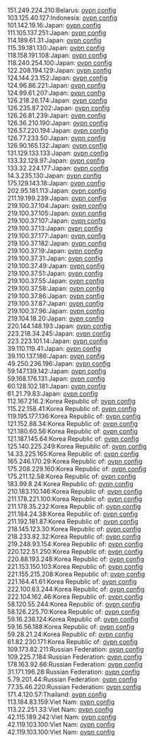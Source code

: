 151.249.224.210:Belarus: [ovpn config](vpn/151_249_224_210.ovpn)  
103.125.40.127:Indonesia: [ovpn config](vpn/103_125_40_127.ovpn)  
101.142.19.16:Japan: [ovpn config](vpn/101_142_19_16.ovpn)  
111.105.137.251:Japan: [ovpn config](vpn/111_105_137_251.ovpn)  
114.189.61.31:Japan: [ovpn config](vpn/114_189_61_31.ovpn)  
115.39.181.130:Japan: [ovpn config](vpn/115_39_181_130.ovpn)  
118.158.191.108:Japan: [ovpn config](vpn/118_158_191_108.ovpn)  
118.240.254.100:Japan: [ovpn config](vpn/118_240_254_100.ovpn)  
122.208.194.129:Japan: [ovpn config](vpn/122_208_194_129.ovpn)  
124.144.23.152:Japan: [ovpn config](vpn/124_144_23_152.ovpn)  
124.96.86.221:Japan: [ovpn config](vpn/124_96_86_221.ovpn)  
124.99.61.207:Japan: [ovpn config](vpn/124_99_61_207.ovpn)  
126.218.26.174:Japan: [ovpn config](vpn/126_218_26_174.ovpn)  
126.235.87.202:Japan: [ovpn config](vpn/126_235_87_202.ovpn)  
126.26.81.239:Japan: [ovpn config](vpn/126_26_81_239.ovpn)  
126.36.210.190:Japan: [ovpn config](vpn/126_36_210_190.ovpn)  
126.57.220.194:Japan: [ovpn config](vpn/126_57_220_194.ovpn)  
126.77.233.50:Japan: [ovpn config](vpn/126_77_233_50.ovpn)  
126.90.165.132:Japan: [ovpn config](vpn/126_90_165_132.ovpn)  
131.129.133.133:Japan: [ovpn config](vpn/131_129_133_133.ovpn)  
133.32.129.97:Japan: [ovpn config](vpn/133_32_129_97.ovpn)  
133.32.224.177:Japan: [ovpn config](vpn/133_32_224_177.ovpn)  
14.3.235.130:Japan: [ovpn config](vpn/14_3_235_130.ovpn)  
175.129.143.18:Japan: [ovpn config](vpn/175_129_143_18.ovpn)  
202.95.181.113:Japan: [ovpn config](vpn/202_95_181_113.ovpn)  
211.19.199.239:Japan: [ovpn config](vpn/211_19_199_239.ovpn)  
219.100.37.104:Japan: [ovpn config](vpn/219_100_37_104.ovpn)  
219.100.37.105:Japan: [ovpn config](vpn/219_100_37_105.ovpn)  
219.100.37.107:Japan: [ovpn config](vpn/219_100_37_107.ovpn)  
219.100.37.13:Japan: [ovpn config](vpn/219_100_37_13.ovpn)  
219.100.37.177:Japan: [ovpn config](vpn/219_100_37_177.ovpn)  
219.100.37.182:Japan: [ovpn config](vpn/219_100_37_182.ovpn)  
219.100.37.19:Japan: [ovpn config](vpn/219_100_37_19.ovpn)  
219.100.37.31:Japan: [ovpn config](vpn/219_100_37_31.ovpn)  
219.100.37.49:Japan: [ovpn config](vpn/219_100_37_49.ovpn)  
219.100.37.51:Japan: [ovpn config](vpn/219_100_37_51.ovpn)  
219.100.37.55:Japan: [ovpn config](vpn/219_100_37_55.ovpn)  
219.100.37.58:Japan: [ovpn config](vpn/219_100_37_58.ovpn)  
219.100.37.86:Japan: [ovpn config](vpn/219_100_37_86.ovpn)  
219.100.37.87:Japan: [ovpn config](vpn/219_100_37_87.ovpn)  
219.100.37.96:Japan: [ovpn config](vpn/219_100_37_96.ovpn)  
219.104.18.20:Japan: [ovpn config](vpn/219_104_18_20.ovpn)  
220.144.148.193:Japan: [ovpn config](vpn/220_144_148_193.ovpn)  
223.218.34.245:Japan: [ovpn config](vpn/223_218_34_245.ovpn)  
223.223.101.14:Japan: [ovpn config](vpn/223_223_101_14.ovpn)  
39.110.119.41:Japan: [ovpn config](vpn/39_110_119_41.ovpn)  
39.110.137.186:Japan: [ovpn config](vpn/39_110_137_186.ovpn)  
49.250.236.196:Japan: [ovpn config](vpn/49_250_236_196.ovpn)  
59.147.139.142:Japan: [ovpn config](vpn/59_147_139_142.ovpn)  
59.168.176.131:Japan: [ovpn config](vpn/59_168_176_131.ovpn)  
60.128.102.181:Japan: [ovpn config](vpn/60_128_102_181.ovpn)  
61.21.79.83:Japan: [ovpn config](vpn/61_21_79_83.ovpn)  
112.167.216.2:Korea Republic of: [ovpn config](vpn/112_167_216_2.ovpn)  
115.22.158.41:Korea Republic of: [ovpn config](vpn/115_22_158_41.ovpn)  
119.195.177.136:Korea Republic of: [ovpn config](vpn/119_195_177_136.ovpn)  
121.152.88.34:Korea Republic of: [ovpn config](vpn/121_152_88_34.ovpn)  
121.180.60.56:Korea Republic of: [ovpn config](vpn/121_180_60_56.ovpn)  
121.187.145.64:Korea Republic of: [ovpn config](vpn/121_187_145_64.ovpn)  
125.140.225.249:Korea Republic of: [ovpn config](vpn/125_140_225_249.ovpn)  
14.33.225.165:Korea Republic of: [ovpn config](vpn/14_33_225_165.ovpn)  
165.246.170.29:Korea Republic of: [ovpn config](vpn/165_246_170_29.ovpn)  
175.208.229.160:Korea Republic of: [ovpn config](vpn/175_208_229_160.ovpn)  
175.211.12.58:Korea Republic of: [ovpn config](vpn/175_211_12_58.ovpn)  
183.99.8.24:Korea Republic of: [ovpn config](vpn/183_99_8_24.ovpn)  
210.183.110.146:Korea Republic of: [ovpn config](vpn/210_183_110_146.ovpn)  
211.178.221.100:Korea Republic of: [ovpn config](vpn/211_178_221_100.ovpn)  
211.178.35.232:Korea Republic of: [ovpn config](vpn/211_178_35_232.ovpn)  
211.184.24.38:Korea Republic of: [ovpn config](vpn/211_184_24_38.ovpn)  
211.192.181.87:Korea Republic of: [ovpn config](vpn/211_192_181_87.ovpn)  
218.145.123.30:Korea Republic of: [ovpn config](vpn/218_145_123_30.ovpn)  
218.233.82.32:Korea Republic of: [ovpn config](vpn/218_233_82_32.ovpn)  
219.248.93.154:Korea Republic of: [ovpn config](vpn/219_248_93_154.ovpn)  
220.122.51.250:Korea Republic of: [ovpn config](vpn/220_122_51_250.ovpn)  
220.88.193.248:Korea Republic of: [ovpn config](vpn/220_88_193_248.ovpn)  
221.153.150.103:Korea Republic of: [ovpn config](vpn/221_153_150_103.ovpn)  
221.155.215.208:Korea Republic of: [ovpn config](vpn/221_155_215_208.ovpn)  
221.164.41.61:Korea Republic of: [ovpn config](vpn/221_164_41_61.ovpn)  
222.100.63.244:Korea Republic of: [ovpn config](vpn/222_100_63_244.ovpn)  
222.104.162.46:Korea Republic of: [ovpn config](vpn/222_104_162_46.ovpn)  
58.120.55.244:Korea Republic of: [ovpn config](vpn/58_120_55_244.ovpn)  
58.126.225.70:Korea Republic of: [ovpn config](vpn/58_126_225_70.ovpn)  
59.16.236.124:Korea Republic of: [ovpn config](vpn/59_16_236_124.ovpn)  
59.16.56.188:Korea Republic of: [ovpn config](vpn/59_16_56_188.ovpn)  
59.28.21.24:Korea Republic of: [ovpn config](vpn/59_28_21_24.ovpn)  
61.82.230.171:Korea Republic of: [ovpn config](vpn/61_82_230_171.ovpn)  
109.173.82.211:Russian Federation: [ovpn config](vpn/109_173_82_211.ovpn)  
109.225.7.184:Russian Federation: [ovpn config](vpn/109_225_7_184.ovpn)  
178.163.92.66:Russian Federation: [ovpn config](vpn/178_163_92_66.ovpn)  
31.171.196.28:Russian Federation: [ovpn config](vpn/31_171_196_28.ovpn)  
5.79.201.44:Russian Federation: [ovpn config](vpn/5_79_201_44.ovpn)  
77.35.46.220:Russian Federation: [ovpn config](vpn/77_35_46_220.ovpn)  
171.4.120.57:Thailand: [ovpn config](vpn/171_4_120_57.ovpn)  
113.184.83.159:Viet Nam: [ovpn config](vpn/113_184_83_159.ovpn)  
113.22.251.33:Viet Nam: [ovpn config](vpn/113_22_251_33.ovpn)  
42.115.189.242:Viet Nam: [ovpn config](vpn/42_115_189_242.ovpn)  
42.119.103.100:Viet Nam: [ovpn config](vpn/42_119_103_100.ovpn)  
42.119.103.100:Viet Nam: [ovpn config](vpn/42_119_103_100.ovpn)  
